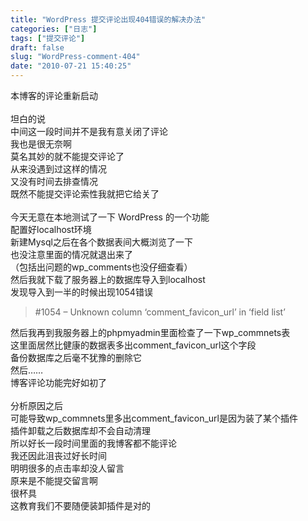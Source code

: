 ```yaml
---
title: "WordPress 提交评论出现404错误的解决办法"
categories: ["日志"]
tags: ["提交评论"]
draft: false
slug: "WordPress-comment-404"
date: "2010-07-21 15:40:25"
---
```


<p>本博客的评论重新启动<br>
<br>
坦白的说<br>
中间这一段时间并不是我有意关闭了评论<br>
我也是很无奈啊<br>
莫名其妙的就不能提交评论了<br>
从来没遇到过这样的情况<br>
又没有时间去排查情况<br>
既然不能提交评论索性我就把它给关了<br>
<br>
今天无意在本地测试了一下 WordPress 的一个功能<br>
配置好localhost环境<br>
新建Mysql之后在各个数据表间大概浏览了一下<br>
也没注意里面的情况就退出来了<br>
（包括出问题的wp_comments也没仔细查看）<br>
然后我就下载了服务器上的数据库导入到localhost<br>
发现导入到一半的时候出现1054错误<br>
<blockquote>#1054 – Unknown column ‘comment_favicon_url’ in ‘field list’<br>
</blockquote>
然后我再到我服务器上的phpmyadmin里面检查了一下wp_commnets表<br>
这里面居然比健康的数据表多出comment_favicon_url这个字段<br>
备份数据库之后毫不犹豫的删除它<br>
然后……<br>
博客评论功能完好如初了<br>
<br>
分析原因之后<br>
可能导致wp_commnets里多出comment_favicon_url是因为装了某个插件<br>
插件卸载之后数据库却不会自动清理<br>
所以好长一段时间里面的我博客都不能评论<br>
我还因此沮丧过好长时间<br>
明明很多的点击率却没人留言<br>
原来是不能提交留言啊<br>
很杯具<br>
这教育我们不要随便装卸插件是对的<br></p>
